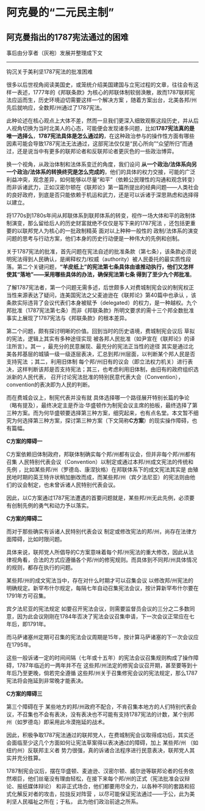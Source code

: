 # 阿克曼的“二元民主制”


## 阿克曼指出的1787宪法通过的困难

事后由分享者（灰袍）发展并整理成下文

-----

钩沉关于美利坚1787宪法的批准困难

很多以后世视角阅读美国史，或笼统介绍美国建国与立宪过程的文章，往往会有这样一表述，1777年的《邦联条款》为核心的邦联体制软弱涣散，故而1787联邦宪法应运而生，历史环境迫切需要这样一个解决方案 ，随着方案出台，北美各邦/州先后就响应，全数邦/州通过了1787宪法。

此种论述在核心观点上大体不差，然而一旦我们更深入细致观察这段历史，并从后人视角切换为当时北美人的心态，可能便会发现诸多问题，比如**1787宪法真的是唯一选择么**，**1787宪法具体是怎么通过的**，在这种政治参与的操作性方面有哪些因素可能会导致1787宪法无法通过，这部宪法仅仅是“民心所向”“众望所归”而通过，还是说当中有更多的联邦论者和反联邦论者更灰色的一些政治博弈。

换一个视角，从政治体制和法体系变迁的角度，我们设问 **从一个政治/法体系向另一个政治/法体系的转换终究是怎么完成的**，他们的具体的权力交接，可能的广泛利益冲突，观念差异，如何能够以尽量“和平”（依赖公民理性的沟通和观念转变）而非诉诸武力，正如汉密尔顿在《联邦论》第一篇所提出的经典问题——人类社会的良好政府，到底是否只能依赖于机运和武力，还是可以诉诸于深思熟虑和选择得以建立。

将1770s到1780s年间从邦联体系到联邦体系的转变，视作一场大体和平的政制体制演变，那么留给后人的历史财富就绝不仅仅是写下来的1787宪法 ，还包括更重要的以联邦党人为核心的一批政制精英 面对以上种种一般性的 政制/法体系的演变问题的思考与行动方案，他们本身的历史行动便是一种伟大的先例和创制。

关于1787宪法的批准，首先问题在宪法自述的批准条款（第七条），该条款必须说明宪法得到人民确认，是阐释权力/权威（authority）被人民委托的最实质性段落。第二个关键问题，**“羊皮纸上”的宪法第七条具体由谁推动执行，他们又怎样使其“落地”——采用哪些具体的办法，确保宪法第七条 得到了至少九个邦批准**。

了解1787宪法者，第一个问题无需多述，后世颇多人对费城制宪会议的制宪权正当性来源表达了疑问，连美国宪法之父麦迪逊在《联邦论》第40篇中也承认 ，该条款实际违背了会议代表们本身被赋予（delegated）的权力，是一种越权。九个邦批准（1787宪法第七条）而非《邦联条款》所明文要求的需十三个邦全数批准 事实上展现了1787宪法与《邦联条款》的根本差异。

第二个问题，颇有探讨明晰的价值。回到当时的历史语境，费城制宪会议后 草拟的宪法，逻辑上其实有多种途径实现 被各邦人民批准（如尹宣在《联邦论》的译注所言）。其一 ，最充分的民意展现、最充分的宪法正当性的途径 其实是通过北美各邦基层的城镇一级一级逐层表决，汇总到邦/州层面，以判断某个邦人民是否支持宪法 ；其二，利用旧体制 每个邦/州旧有的议会（即立法权力机关）进行表决，这样判断该邦是否支持宪法；其三，也考虑利用旧体制，由旧有的政府组织选派新的人民代表， 召开讨论宪法批准的特别民意代表大会（Convention），convention的表决即为人民的判断。

而在费城会议上，制宪代表并没有就 具体选择哪一个路径展开特别长篇的争论（略有提及），最终决定主是乔治·华盛顿作为制宪会议主席的拍板，最终选择了第三种方案。而为何华盛顿要选择第三种方案，细究起来，也有点名堂。本文暂不细究为何选择第三种方案，探讨第三种方案（下文简称**C方案**）的现实操作障碍，也有篇幅。

**C方案的障碍一**

 C方案依赖旧体制政府，邦联体制确实每个邦/州都有议会，但并非每个邦/州都有召集 人民特别代表会议（Convention）以制定或通过本邦/州成文宪法的传统和先例 ，比如某些邦/州（罗德岛、康涅狄格）在邦联体系下的成文宪法其实是 由殖民地时期的英王特许状稍加删改而成，而某些邦/州（宾夕法尼亚）的宪法则由他们的议会制定，也未曾诉诸人民特别代表会议。

因此，以C方案通过1787宪法遭遇的首要问题就是，某些邦/州无此先例，必须要有创制先例的勇气和动力予以落实。

**C方案的障碍二**

而对于那些确实有诉诸人民特别代表会议 制定或修改宪法的邦/州，尚存在法律方面障碍，比如时限问题。

具体来说，联邦党人所倡导的C方案意味着每个邦/州宪法的重大修改，因此从法律视角看，合法的方式应遵循各个邦/州的修宪规则。而具体到不同邦/州具体情况的规则，都存在执行的问题。

某些邦/州的成文宪法当中，存在对什么时期才可以召集会议 以修改邦/州宪法的明确规定。新罕布什尔规定，每隔七年自动召集宪法会议，按计算新罕布什尔要在1791年方可召集。

宾夕法尼亚的宪法规定 如要召开宪法会议，则需要监督员会议的三分之二多数同意，因为此会议刚刚在1784年否决了宪法会议召集申请，下一次会议正常应在七年后，即1791年。

而马萨诸塞州定期可召集的宪法会议周期是15年，按计算马萨诸塞的下一次会议应在1795年。

这些一般诉诸一定的时间间隔（七年或十五年）的宪法会议召集规则构成了操作障碍，1787年临近的一两年并不在 这些邦/州法定的修宪会议召开期，甚至要等到十年后乃至更晚，倘若完全遵循 这些邦/州关于召集修宪会议的宪法规定，那么1787宪法将会拖延到非常晚才能表决。

**C方案的障碍三**

第三个障碍在于 某些地方的邦/州政府不配合，不肯召集本地方的人们特别代表会议，不召集也不会有表决，没有表决也不可能有支持1787宪法的计数，某个别邦州（如罗德岛）即采用此冷漠拖延的战术。

因此，积极争取1787宪法通过的联邦党人，在费城制宪会议取得成功后，其实还会面临至少这几个方面如何让宪法草案得以表决通过的障碍，加上 某些邦/州 （如纽约州）反联邦主义者 势力很强，真的诉诸合法程序进行民意表决，联邦党人其实并充分胜算。

1787制宪会议后，摆在华盛顿、麦迪逊、汉密尔顿、威尔逊等联邦论者的任务依然艰巨，他们丝毫没有理由轻松，在接下来每个邦/州的正式（宪法批准会议辩论、报纸媒体辩论） 和非正式场合，他们都要用尽全力，以各种不同的套路和招式化解反对者的攻击，拉拢反对阵营 ，以尽可能保证宪法通过——于公，此为美利坚人民福祉之所在；于私， 此为他们政治前途之所系。
